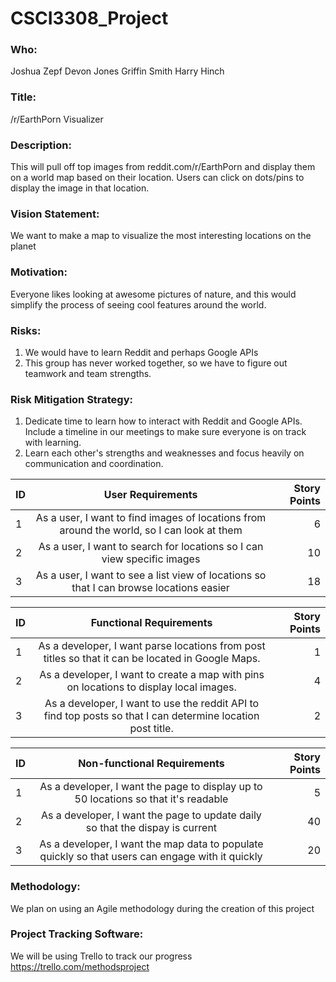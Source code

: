 # CSCI3308_Project

### Who:
Joshua Zepf
Devon Jones
Griffin Smith
Harry Hinch

### Title: 
/r/EarthPorn Visualizer

### Description:
This will pull off top images from reddit.com/r/EarthPorn and display them on a world map based on their location. Users can click on dots/pins to display the image in that location. 

### Vision Statement:
We want to make a map to visualize the most interesting locations on the planet

### Motivation:
Everyone likes looking at awesome pictures of nature, and this would simplify the process of seeing cool features around the world.

### Risks:
1. We would have to learn Reddit and perhaps Google APIs
2. This group has never worked together, so we have to figure out teamwork and team strengths.

### Risk Mitigation Strategy:
1. Dedicate time to learn how to interact with Reddit and Google APIs. Include a timeline in our meetings to make sure everyone is on track with learning.
2. Learn each other's strengths and weaknesses and focus heavily on communication and coordination.

| ID     | User Requirements           | Story Points  |
| ------------- |:-------------:| -----:|
| 1      | As a user, I want to find images of locations from around the world, so I can look at them | 6 |
| 2      | As a user, I want to search for locations so I can view specific images   |  10 |
| 3      | As a user, I want to see a list view of locations so that I can browse locations easier | 18 |


| ID     | Functional Requirements           | Story Points  |
| ------------- |:-------------:| -----:|
| 1      | As a developer, I want parse locations from post titles so that it can be located in Google Maps.     | 1 |
| 2      | As a developer, I want to create a map with pins on locations to display local images.  | 4  |
| 3      | As a developer, I want to use the reddit API to find top posts so that I can determine location post title.      | 2 |

| ID     | Non-functional Requirements           | Story Points  |
| ------------- |:-------------:| -----:|
| 1      | As a developer, I want the page to display up to 50 locations so that it's readable | 5 |
| 2      | As a developer, I want the page to update daily so that the dispay is current  | 40   |
| 3      | As a developer, I want the map data to populate quickly so that users can engage with it quickly  |  20 |

### Methodology:
We plan on using an Agile methodology during the creation of this project

### Project Tracking Software:
We will be using Trello to track our progress
https://trello.com/methodsproject
